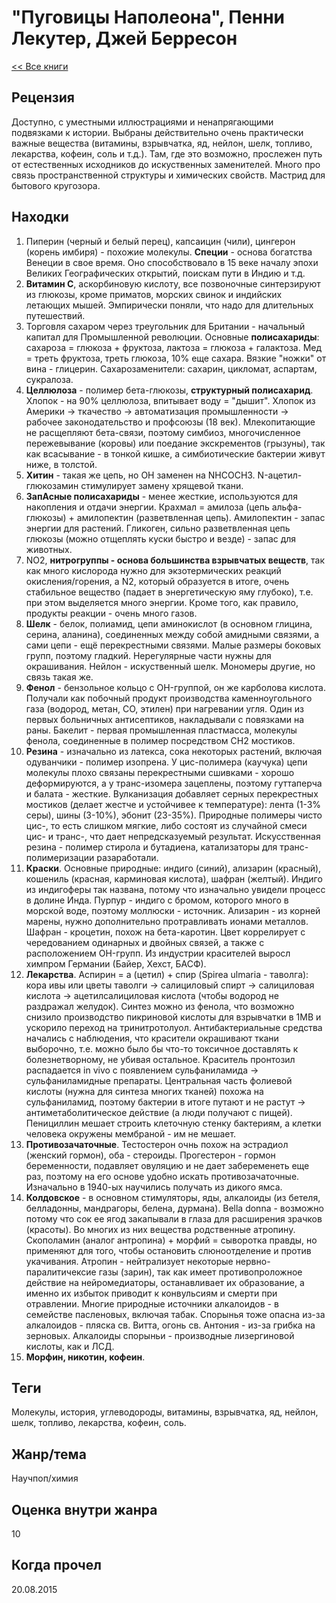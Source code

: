 # "Пуговицы Наполеона", Пенни Лекутер, Джей Берресон

[<< Все книги](../README.md)

## Рецензия

Доступно, с уместными иллюстрациями и ненапрягающими подвязками к истории. Выбраны действительно очень практически важные вещества (витамины, взрывчатка, яд, нейлон, шелк, топливо, лекарства, кофеин, соль и т.д.). Там, где это возможно, прослежен путь от естественных исходников до искуственных заменителей. Много про связь пространственной структуры и химических свойств. Мастрид для бытового кругозора.

## Находки

1. Пиперин (черный и белый перец), капсаицин (чили), цингерон (корень имбиря) - похожие молекулы. **Специи** - основа богатства Венеции в свое время. Оно способствовало в 15 веке началу эпохи Великих Географических открытий, поискам пути в Индию и т.д.
2. **Витамин C**, аскорбиновую кислоту, все позвоночные синтерзируют из глюкозы, кроме приматов, морских свинок и индийских летающих мышей. Эмпирически поняли, что надо для длительных путешествий.
3. Торговля сахаром через треугольник для Британии - начальный капитал для Промышленной революции. Основные **полисахариды**: сахароза = глюкоза + фруктоза, лактоза = глюкоза + галактоза. Мед = треть фруктоза, треть глюкоза, 10% еще сахара. Вязкие "ножки" от вина - глицерин. Сахарозаменители: сахарин, цикломат, аспартам, сукралоза.
4. **Целлюлоза** - полимер бета-глюкозы, **структурный полисахарид**. Хлопок - на 90% целлюлоза, впитывает воду = "дышит". Хлопок из Америки -> ткачество -> автоматизация промышленности -> рабочее законодательство и профсоюзы (18 век). Млекопитающие не расщепляют бета-связи, поэтому симбиоз, многочисленное пережевывание (коровы) или поедание экскрементов (грызуны), так как всасывание - в тонкой кишке, а симбиотические бактерии живут ниже, в толстой.
5. **Хитин** - такая же цепь, но OH заменен на NHCOCH3. N-ацетил-глюкозамин стимулирует замену хрящевой ткани.
6. **ЗапАсные полисахариды** - менее жесткие, используются для накопления и отдачи энергии. Крахмал = амилоза (цепь альфа-глюкозы) + амилопектин (разветвленная цепь). Амилопектин - запас энергии для растений. Гликоген, сильно разветвленная цепь глюкозы (можно отщеплять куски быстро и везде) - запас для животных.
7. NO2, **нитрогруппы - основа большинства взрывчатых веществ**, так как много кислорода нужно для экзотермических реакций окисления/горения, а N2, который образуется в итоге, очень стабильное вещество (падает в энергетическую яму глубоко), т.е. при этом выделяется много энергии. Кроме того, как правило, продукты реакции - очень много газов.
8. **Шелк** - белок, полиамид, цепи аминокислот (в основном глицина, серина, аланина), соединенных между собой амидными связями, а сами цепи - ещё перекрестными связями. Малые размеры боковых групп, поэтому гладкий. Нерегулярные части нужны для окрашивания. Нейлон - искуственный шелк. Мономеры другие, но связь такая же.
9. **Фенол** - бензольное кольцо с OH-группой, он же карболова кислота. Получали как побочный продукт производства каменноугольного газа (водород, метан, CO, этилен) при нагревании угля. Один из первых больничных антисептиков, накладывали с повязками на раны. Бакелит - первая промышленная пластмасса, молекулы фенола, соединенные в полимер посредством CH2 мостиков.
10. **Резина** - изначально из латекса, сока некоторых растений, включая одуванчики - полимер изопрена. У цис-полимера (каучука) цепи молекулы плохо связаны перекрестными сшивками - хорошо деформируются, а у транс-изомера зацеплены, поэтому гуттаперча и балата - жесткие. Вулканизация добавляет серных перекрестных мостиков (делает жестче и устойчивее к температуре): лента (1-3% серы), шины (3-10%), эбонит (23-35%). Природные полимеры чисто цис-, то есть слишком мягкие, либо состоят из случайной смеси цис- и транс-, что дает непредсказуемый результат. Искусственная резина - полимер стирола и бутадиена, катализаторы для транс- полимеризации разаработали.
11. **Краски**. Основные природные: индиго (синий), ализарин (красный), кошениль (красная, карминовая кислота), шафран (желтый). Индиго из индигоферы так названа, потому что изначально увидели процесс в долине Инда. Пурпур - индиго с бромом, которого много в морской воде, поэтому моллюски - источник. Ализарин - из корней марены, нужно дополнительно протравливать ионами металлов. Шафран - кроцетин, похож на бета-каротин. Цвет коррелирует с чередованием одинарных и двойных связей, а также с расположением OH-групп. Из индустрии красителей выросл химпром Германии (Байер, Хехст, БАСФ).
12. **Лекарства**. Аспирин = а (цетил) + спир (Spirea ulmaria - таволга): кора ивы или цветы таволги -> салициловый спирт -> салициловая кислота -> ацетилсалициловая кислота (чтобы водород не раздражал желудок). Синтез можно из фенола, что возможно снизило производство пикриновой кислоты для взрывчатки в 1МВ и ускорило переход на тринитротолуол. Антибактериальные средства начались с наблюдения, что красители окрашивают ткани выборочно, т.е. можно было бы что-то токсичное доставлять к болезнетворному, не убивая остальное. Краситель пронтозил распадается in vivo с появлением сульфаниламида -> сульфаниламидные препараты. Центральная часть фолиевой кислоты (нужна для синтеза многих тканей) похожа на сульфаниламид, поэтому бактерии в итоге путают и не растут -> антиметаболитическое действие (а люди получают с пищей). Пенициллин мешает строить клеточную стенку бактериям, а клетки человека окружены мембраной - им не мешает.
13. **Противозачаточные**. Тестостерон очнь похож на эстрадиол (женский гормон), оба - стероиды. Прогестерон - гормон беременности, подавляет овуляцию и не дает забеременеть еще раз, поэтому на его основе удобно искать противозачаточные. Изначально в 1940-ых научились получать из дикого ямса.
14. **Колдовское** - в основном стимуляторы, яды, алкалоиды (из бетеля, белладонны, мандрагоры, белена, дурмана). Bella donna - возможно потому что сок ее ягод закапывали в глаза для расширения зрачков (красоты). Во многих из них вещества родственные атропину. Скополамин (аналог антропина) + морфий = сыворотка правды, но применяют для того, чтобы остановить слюноотделение и против укачивания. Атропин - нейтрализует некоторые нервно-паралитичексие газы (зарин), так как имеет противопроложное действие на нейромедиаторы, останавливает их образование, а именно их избыток приводит к конвульсиям и смерти при отравлении. Многие природные источники алкалоидов - в семействе пасленовых, включая табак. Спорынья тоже опасна из-за алкалоидов - пляска св. Витта, огонь св. Антония - из-за грибка на зерновых. Алкалоиды спорыньи - производные лизергиновой кислоты, как и ЛСД.
15. **Морфин, никотин, кофеин**. 



## Теги

Молекулы, история, углеводороды, витамины, взрывчатка, яд, нейлон, шелк, топливо, лекарства, кофеин, соль.

## Жанр/тема

Научпоп/химия

## Оценка внутри жанра

10

## Когда прочел

20.08.2015
